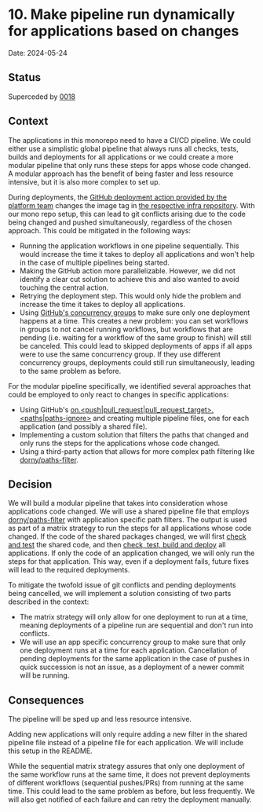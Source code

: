 # 10. Make pipeline run dynamically for applications based on changes

Date: 2024-05-24

## Status

Superceded by [0018](0018-switch-back-to-polyrepo.md)

## Context

The applications in this monorepo need to have a CI/CD pipeline. We could either use a simplistic global pipeline that always runs all checks, tests, builds and deployments for all applications or we could create a more modular pipeline that only runs these steps for apps whose code changed. A modular approach has the benefit of being faster and less resource intensive, but it is also more complex to set up.

During deployments, the [GitHub deployment action provided by the platform team](https://github.com/digitalservicebund/argocd-deploy) changes the image tag in [the respective infra repository](https://github.com/digitalservicebund/digitalcheck-dito-infra).
With our mono repo setup, this can lead to git conflicts arising due to the code being changed and pushed simultaneously, regardless of the chosen approach. This could be mitigated in the following ways:

- Running the application workflows in one pipeline sequentially. This would increase the time it takes to deploy all applications and won't help in the case of multiple pipelines being started.
- Making the GitHub action more parallelizable. However, we did not identify a clear cut solution to achieve this and also wanted to avoid touching the central action.
- Retrying the deployment step. This would only hide the problem and increase the time it takes to deploy all applications.
- Using [GitHub's concurrency groups](https://docs.github.com/en/actions/using-jobs/using-concurrency) to make sure only one deployment happens at a time. This creates a new problem: you can set workflows in groups to not cancel running workflows, but workflows that are pending (i.e. waiting for a workflow of the same group to finish) will still be canceled. This could lead to skipped deployments of apps if all apps were to use the same concurrency group. If they use different concurrency groups, deployments could still run simultaneously, leading to the same problem as before.

For the modular pipeline specifically, we identified several approaches that could be employed to only react to changes in specific applications:

- Using GitHub's [on.<push|pull_request|pull_request_target>.<paths|paths-ignore>](https://docs.github.com/en/actions/using-workflows/workflow-syntax-for-github-actions#onpushpull_requestpull_request_targetpathspaths-ignore) and creating multiple pipeline files, one for each application (and possibly a shared file).
- Implementing a custom solution that filters the paths that changed and only runs the steps for the applications whose code changed.
- Using a third-party action that allows for more complex path filtering like [dorny/paths-filter](https://github.com/marketplace/actions/paths-changes-filter).

## Decision

We will build a modular pipeline that takes into consideration whose applications code changed. We will use a shared pipeline file that employs [dorny/paths-filter](https://github.com/marketplace/actions/paths-changes-filter) with application specific path filters. The output is used as part of a matrix strategy to run the steps for all applications whose code changed. If the code of the shared packages changed, we will first [check and test](/.github/workflows/check-and-test.yml) the shared code, and then [check, test, build and deploy](/.github/workflows/test-build-deploy.yml) all applications. If only the code of an application changed, we will only run the steps for that application. This way, even if a deployment fails, future fixes will lead to the required deployments.

To mitigate the twofold issue of git conflicts and pending deployments being cancelled, we will implement a solution consisting of two parts described in the context:

- The matrix strategy will only allow for one deployment to run at a time, meaning deployments of a pipeline run are sequential and don't run into conflicts.
- We will use an app specific concurrency group to make sure that only one deployment runs at a time for each application. Cancellation of pending deployments for the same application in the case of pushes in quick succession is not an issue, as a deployment of a newer commit will be running.

## Consequences

The pipeline will be sped up and less resource intensive.

Adding new applications will only require adding a new filter in the shared pipeline file instead of a pipeline file for each application. We will include this setup in the README.

While the sequential matrix strategy assures that only one deployment of the same workflow runs at the same time, it does not prevent deployments of different workflows (sequential pushes/PRs) from running at the same time. This could lead to the same problem as before, but less frequently. We will also get notified of each failure and can retry the deployment manually.
